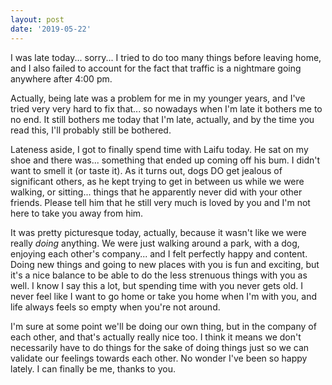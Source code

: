 ```yaml
---
layout: post
date: '2019-05-22'
---
```


I was late today... sorry... I tried to do too many things before leaving home, and I also failed to account for the fact that traffic is a nightmare going anywhere after 4:00 pm.

Actually, being late was a problem for me in my younger years, and I've tried very very hard to fix that... so nowadays when I'm late it bothers me to no end. It still bothers me today that I'm late, actually, and by the time you read this, I'll probably still be bothered.

Lateness aside, I got to finally spend time with Laifu today. He sat on my shoe and there was... something that ended up coming off his bum. I didn't want to smell it (or taste it). As it turns out, dogs DO get jealous of significant others, as he kept trying to get in between us while we were walking, or sitting... things that he apparently never did with your other friends. Please tell him that he still very much is loved by you and I'm not here to take you away from him.

It was pretty picturesque today, actually, because it wasn't like we were really *doing* anything. We were just walking around a park, with a dog, enjoying each other's company... and I felt perfectly happy and content. Doing new things and going to new places with you is fun and exciting, but it's a nice balance to be able to do the less strenuous things with you as well. I know I say this a lot, but spending time with you never gets old. I never feel like I want to go home or take you home when I'm with you, and life always feels so empty when you're not around. 

I'm sure at some point we'll be doing our own thing, but in the company of each other, and that's actually really nice too. I think it means we don't necessarily have to do things for the sake of doing things just so we can validate our feelings towards each other. No wonder I've been so happy lately. I can finally be me, thanks to you.